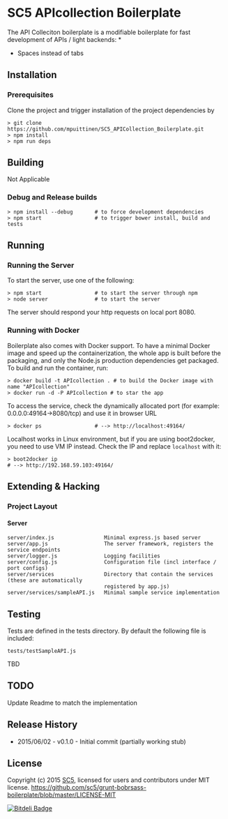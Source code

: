 # SC5 APIcollection Boilerplate

The API Colleciton boilerplate is a modifiable boilerplate for fast development of APIs / light backends:
* 
* Spaces instead of tabs

## Installation

### Prerequisites

Clone the project and trigger installation of the project dependencies by

    > git clone https://github.com/mpuittinen/SC5_APICollection_Boilerplate.git
    > npm install
    > npm run deps

## Building

Not Applicable

### Debug and Release builds

    > npm install --debug       # to force development dependencies
    > npm start                 # to trigger bower install, build and tests

## Running

### Running the Server

To start the server, use one of the following:

    > npm start                 # to start the server through npm
    > node server               # to start the server

The server should respond your http requests on local port 8080.

### Running with Docker

Boilerplate also comes with Docker support. To have a minimal Docker image and
speed up the containerization, the whole app is built before the packaging, and
only the Node.js production dependencies get packaged. To build and run the
container, run:

    > docker build -t APIcollection . # to build the Docker image with name "APIcollection"
    > docker run -d -P APIcollection # to star the app

To access the service, check the dynamically allocated port
(for example: 0.0.0.0:49164->8080/tcp) and use it in browser URL

    > docker ps                 # --> http://localhost:49164/

Localhost works in Linux environment, but if you are using boot2docker, you need to use VM IP
instead. Check the IP and replace `localhost` with it:

    > boot2docker ip
    # --> http://192.168.59.103:49164/



##  Extending & Hacking

###  Project Layout

#### Server

    server/index.js                Minimal express.js based server
    server/app.js                  The server framework, registers the service endpoints
    server/logger.js               Logging facilities
    server/config.js               Configuration file (incl interface / port configs)
    server/services                Directory that contain the services (these are automatically
                                   registered by app.js)
    server/services/sampleAPI.js   Minimal sample service implementation 


## Testing

Tests are defined in the tests directory. By default the following file is included:

    tests/testSampleAPI.js               
TBD

## TODO

Update Readme to match the implementation

## Release History

* 2015/06/02 - v0.1.0 - Initial commit (partially working stub)


## License

Copyright (c) 2015 [SC5](http://sc5.io/), licensed for users and contributors under MIT license.
https://github.com/sc5/grunt-bobrsass-boilerplate/blob/master/LICENSE-MIT


[![Bitdeli Badge](https://d2weczhvl823v0.cloudfront.net/SC5/gulp-bobrsass-boilerplate/trend.png)](https://bitdeli.com/free "Bitdeli Badge")
